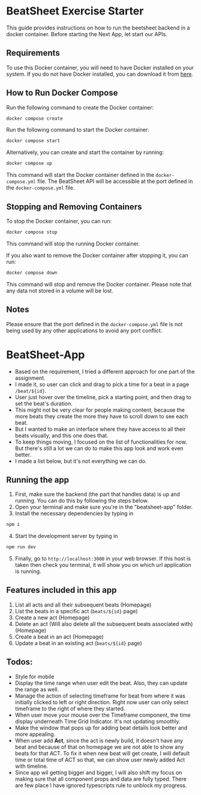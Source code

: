 # BeatSheet Exercise Starter

This guide provides instructions on how to run the beetsheet backend in a docker container.
Before starting the Next App, let start our APIs.
## Requirements

To use this Docker container, you will need to have Docker installed on your system. If you do not have Docker installed, you can download it from [here](https://www.docker.com/products/docker-desktop).

## How to Run Docker Compose

Run the following command to create the Docker container:

```bash
docker compose create
```

Run the following command to start the Docker container:

```bash
docker compose start
```

Alternatively, you can create and start the container by running:

```bash
docker compose up
```

This command will start the Docker container defined in the `docker-compose.yml` file. The BeatSheet API will be accessible at the port defined in the `docker-compose.yml` file.

## Stopping and Removing Containers

To stop the Docker container, you can run:

```bash
docker compose stop
```

This command will stop the running Docker container.

If you also want to remove the Docker container after stopping it, you can run:

```bash
docker compose down
```

This command will stop and remove the Docker container. Please note that any data not stored in a volume will be lost.

## Notes

Please ensure that the port defined in the `docker-compose.yml` file is not being used by any other applications to avoid any port conflict.

# BeatSheet-App

- Based on the requirement, I tried a different approach for one part of the assignment.
- I made it, so user can click and drag to pick a time for a beat in a page `/beat/${id}`.
- User just hover over the timeline, pick a starting point, and then drag to set the beat's duration.
- This might not be very clear for people making content, because the more beats they create the more they have to scroll down to see each beat.
- But I wanted to make an interface where they have access to all their beats visually, and this one does that.
- To keep things moving, I focused on the list of functionalities for now. But there's still a lot we can do to make this app look and work even better.
- I made a list below, but it's not everything we can do.



## Running the app
1. First, make sure the backend (the part that handles data) is up and running. You can do this by following the steps below. 
2. Open your terminal and make sure you're in the "beatsheet-app" folder. 
3. Install the necessary dependencies by typing in 
```bash
npm i 
``` 
4. Start the development server by typing in
```bash
npm run dev
```  
5. Finally, go to `http://localhost:3000` in your web browser. If this host is taken then check you terminal, it will show you on which url application is running.

## Features included in this app
1. List all acts and all their subsequent beats (Homepage) 
2. List the beats in a specific act (`beats/${id}` page)
3. Create a new act (Homepage)
4. Delete an act (Will also delete all the subsequent beats associated with) (Homepage)
5. Create a beat in an act (Homepage)
6. Update a beat in an existing act  (`beats/${id}` page)

## Todos:
- Style for mobile
- Display the time range when user edit the beat. Also, they can update the range as well.
- Manage the action of selecting timeframe for beat from where it was initially clicked to left or right direction. Right now user can only select timeframe to the right of where they started.
- When user move your mouse over the Timeframe component, the time display underneath Time Grid Indicator. It's not updating smoothly.
- Make the window that pops up for adding beat details look better and more appealing.
- When user add **Act**, since the act is newly build, it doesn't have any beat and because of that on homepage we are not able to show any beats for that ACT. To fix it when new beat will get create, I will default time or total time of ACT so that, we can show user newly added  Act with timeline.
- Since app wil getting bigger and bigger, I will also shift my focus on making sure that all component props and data are fully typed. There are few place I have ignored typescripts rule to unblock my progress.